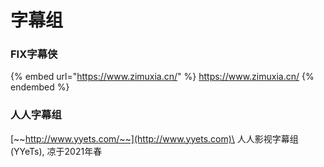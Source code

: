 # 字幕组

### **FIX字幕侠**

{% embed url="https://www.zimuxia.cn/" %}
https://www.zimuxia.cn/
{% endembed %}

### 人人字幕组

[~~http://www.yyets.com/~~](http://www.yyets.com)\
人人影视字幕组(YYeTs), 凉于2021年春
